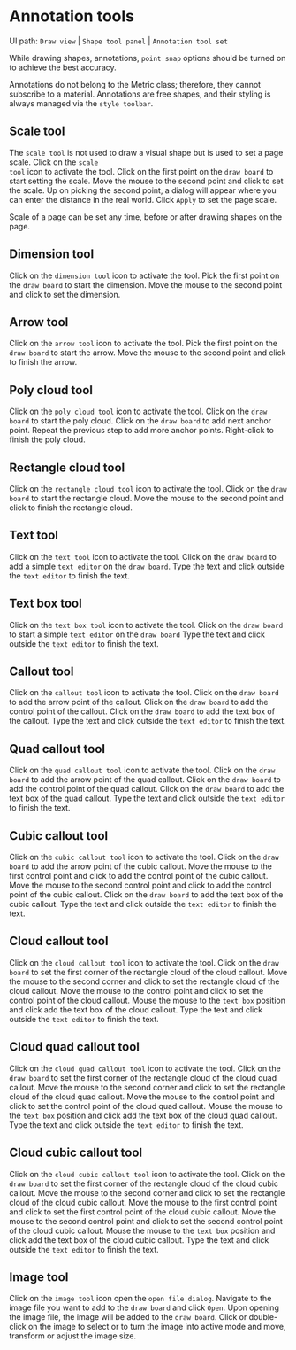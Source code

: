 # Annotation tools
<tldr>
    <p>UI path: <ui-path><code>Draw view</code> | <code>Shape tool panel</code> | <code>Annotation tool set</code></ui-path></p>
</tldr>

<tip>
<p>
While drawing shapes, annotations, <code>point snap</code> options should be turned on to achieve the best accuracy.
</p>
</tip>
<note>
<p>
Annotations do not belong to the Metric class; therefore, they cannot subscribe to a material. Annotations are free shapes, and their styling is always managed via the <code>style toolbar</code>.</p>
</note>

## Scale tool
The <code>scale tool</code> is not used to draw a visual shape but is used to set a page scale.
<procedure>
<step>
Click on the <code>scale tool</code> icon to activate the tool.
</step>
<step>
Click on the first point on the <code>draw board</code> to start setting the scale.
</step>
<step>
Move the mouse to the second point and click to set the scale.
</step>
<step>
Up on picking the second point, a dialog will appear where you can enter the distance in the real world.
</step>
<step>
Click <code>Apply</code> to set the page scale.
</step>
<tip>
<p>
   Scale of a page can be set any time, before or after drawing shapes on the page.
</p>
</tip>
</procedure>

## Dimension tool
<procedure>

<step>
Click on the <code>dimension tool</code> icon to activate the tool.
</step>
<step>
Pick the first point on the <code>draw board</code> to start the dimension.
</step>
<step>
Move the mouse to the second point and click to set the dimension.
</step>
</procedure>

## Arrow tool
<procedure>
<step>
Click on the <code>arrow tool</code> icon to activate the tool.
</step>
<step>
Pick the first point on the <code>draw board</code> to start the arrow.
</step>
<step>
Move the mouse to the second point and click to finish the arrow.
</step>
</procedure>

## Poly cloud tool
<procedure>
<step>
Click on the <code>poly cloud tool</code> icon to activate the tool.
</step>
<step>
Click on the <code>draw board</code> to start the poly cloud.
</step>
<step>
Click on the <code>draw board</code> to add next anchor point.
</step>
<step>
Repeat the previous step to add more anchor points.
</step>
<step>
Right-click to finish the poly cloud.
</step>
</procedure>

## Rectangle cloud tool
<procedure>
<step>
Click on the <code>rectangle cloud tool</code> icon to activate the tool.
</step>
<step>
Click on the <code>draw board</code> to start the rectangle cloud.
</step>
<step>
Move the mouse to the second point and click to finish the rectangle cloud.
</step>
</procedure>

## Text tool
<procedure>
<step>
Click on the <code>text tool</code> icon to activate the tool.
</step>
<step>
Click on the <code>draw board</code> to add a simple <code>text editor</code> on the <code>draw board</code>.
</step>
<step>
Type the text and click outside the <code>text editor</code> to finish the text.
</step>
</procedure>

## Text box tool
<procedure>
<step>
Click on the <code>text box tool</code> icon to activate the tool.
</step>
<step>
Click on the <code>draw board</code> to start a simple <code>text editor</code> on the <code>draw board</code>
</step>
<step>
Type the text and click outside the <code>text editor</code> to finish the text.
</step>
</procedure>

## Callout tool
<procedure>
<step>
Click on the <code>callout tool</code> icon to activate the tool.
</step>
<step>
Click on the <code>draw board</code> to add the arrow point of the callout.
</step>
<step>
Click on the <code>draw board</code> to add the control point of the callout.
</step>
<step>
Click on the <code>draw board</code> to add the text box of the callout.
</step>
<step>
Type the text and click outside the <code>text editor</code> to finish the text.
</step>
</procedure>

## Quad callout tool
<procedure>
<step>
Click on the <code>quad callout tool</code> icon to activate the tool.
</step>
<step>
Click on the <code>draw board</code> to add the arrow point of the quad callout.
</step>
<step>
Click on the <code>draw board</code> to add the control point of the quad callout.
</step>
<step>
Click on the <code>draw board</code> to add the text box of the quad callout.
</step>
<step>
Type the text and click outside the <code>text editor</code> to finish the text.
</step>
</procedure>

## Cubic callout tool
<procedure>
<step>
Click on the <code>cubic callout tool</code> icon to activate the tool.
</step>
<step>
Click on the <code>draw board</code> to add the arrow point of the cubic callout.
</step>
<step>
Move the mouse to the first control point and click to add the control point of the cubic callout.
</step>
<step>
Move the mouse to the second control point and click to add the control point of the cubic callout.
</step>
<step>
Click on the <code>draw board</code> to add the text box of the cubic callout.
</step>
<step>
Type the text and click outside the <code>text editor</code> to finish the text.
</step>
</procedure>

## Cloud callout tool
<procedure>
<step>
Click on the <code>cloud callout tool</code> icon to activate the tool.
</step>
<step>
Click on the <code>draw board</code> to set the first corner of the rectangle cloud of the cloud callout.
</step>
<step>
Move the mouse to the second corner and click to set the rectangle cloud of the cloud callout.
</step>
<step>
Move the mouse to the control point and click to set the control point of the cloud callout.
</step>
<step>
Mouse the mouse to the <code>text box</code> position and click add the text box of the cloud callout.
</step>
<step>
Type the text and click outside the <code>text editor</code> to finish the text.
</step>
</procedure>

## Cloud quad callout tool
<procedure>
<step>
Click on the <code>cloud quad callout tool</code> icon to activate the tool.
</step>
<step>
Click on the <code>draw board</code> to set the first corner of the rectangle cloud of the cloud quad callout.
</step>
<step>
Move the mouse to the second corner and click to set the rectangle cloud of the cloud quad callout.
</step>
<step>
Move the mouse to the control point and click to set the control point of the cloud quad callout.
</step>
<step>
Mouse the mouse to the <code>text box</code> position and click add the text box of the cloud quad callout.
</step>
<step>
Type the text and click outside the <code>text editor</code> to finish the text.
</step>
</procedure>

## Cloud cubic callout tool
<procedure>
<step>
Click on the <code>cloud cubic callout tool</code> icon to activate the tool.
</step>
<step>
Click on the <code>draw board</code> to set the first corner of the rectangle cloud of the cloud cubic callout.
</step>
<step>
Move the mouse to the second corner and click to set the rectangle cloud of the cloud cubic callout.
</step>
<step>
Move the mouse to the first control point and click to set the first control point of the cloud cubic callout.
</step>
<step>
Move the mouse to the second control point and click to set the second control point of the cloud cubic callout.
</step>
<step>
Mouse the mouse to the <code>text box</code> position and click add the text box of the cloud cubic callout.
</step>
<step>
Type the text and click outside the <code>text editor</code> to finish the text.
</step>
</procedure>

## Image tool
<procedure>
<step>
Click on the <code>image tool</code> icon open the <code>open file dialog</code>.
</step>
<step>
Navigate to the image file you want to add to the <code>draw board</code> and click <code>Open</code>.
</step>
<step>
Upon opening the image file, the image will be added to the <code>draw board</code>.

</step>
<step>
Click or double-click on the image to select or to turn the image into active mode and move, transform or adjust the image size.
</step>
</procedure>





